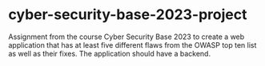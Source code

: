# cyber-security-base-2023-project
Assignment from the course Cyber Security Base 2023 to create a web application that has at least five different flaws from the OWASP top ten list as well as their fixes. The application should have a backend.
